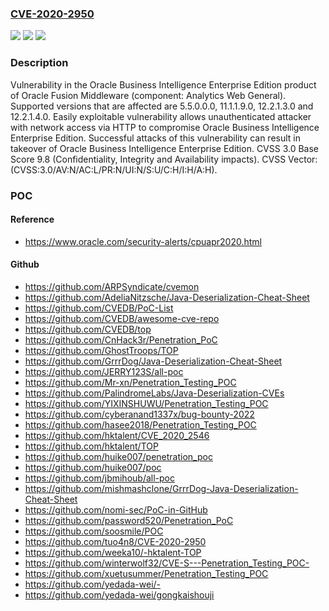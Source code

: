 ### [CVE-2020-2950](https://cve.mitre.org/cgi-bin/cvename.cgi?name=CVE-2020-2950)
![](https://img.shields.io/static/v1?label=Product&message=Oracle%20Business%20Intelligence%20Enterprise%20Edition&color=blue)
![](https://img.shields.io/static/v1?label=Version&message=%3D%205.5.0.0.0%20&color=brighgreen)
![](https://img.shields.io/static/v1?label=Vulnerability&message=Easily%20exploitable%20vulnerability%20allows%20unauthenticated%20attacker%20with%20network%20access%20via%20HTTP%20to%20compromise%20Oracle%20Business%20Intelligence%20Enterprise%20Edition.%20%20Successful%20attacks%20of%20this%20vulnerability%20can%20result%20in%20takeover%20of%20Oracle%20Business%20Intelligence%20Enterprise%20Edition.&color=brighgreen)

### Description

Vulnerability in the Oracle Business Intelligence Enterprise Edition product of Oracle Fusion Middleware (component: Analytics Web General). Supported versions that are affected are 5.5.0.0.0, 11.1.1.9.0, 12.2.1.3.0 and 12.2.1.4.0. Easily exploitable vulnerability allows unauthenticated attacker with network access via HTTP to compromise Oracle Business Intelligence Enterprise Edition. Successful attacks of this vulnerability can result in takeover of Oracle Business Intelligence Enterprise Edition. CVSS 3.0 Base Score 9.8 (Confidentiality, Integrity and Availability impacts). CVSS Vector: (CVSS:3.0/AV:N/AC:L/PR:N/UI:N/S:U/C:H/I:H/A:H).

### POC

#### Reference
- https://www.oracle.com/security-alerts/cpuapr2020.html

#### Github
- https://github.com/ARPSyndicate/cvemon
- https://github.com/AdeliaNitzsche/Java-Deserialization-Cheat-Sheet
- https://github.com/CVEDB/PoC-List
- https://github.com/CVEDB/awesome-cve-repo
- https://github.com/CVEDB/top
- https://github.com/CnHack3r/Penetration_PoC
- https://github.com/GhostTroops/TOP
- https://github.com/GrrrDog/Java-Deserialization-Cheat-Sheet
- https://github.com/JERRY123S/all-poc
- https://github.com/Mr-xn/Penetration_Testing_POC
- https://github.com/PalindromeLabs/Java-Deserialization-CVEs
- https://github.com/YIXINSHUWU/Penetration_Testing_POC
- https://github.com/cyberanand1337x/bug-bounty-2022
- https://github.com/hasee2018/Penetration_Testing_POC
- https://github.com/hktalent/CVE_2020_2546
- https://github.com/hktalent/TOP
- https://github.com/huike007/penetration_poc
- https://github.com/huike007/poc
- https://github.com/jbmihoub/all-poc
- https://github.com/mishmashclone/GrrrDog-Java-Deserialization-Cheat-Sheet
- https://github.com/nomi-sec/PoC-in-GitHub
- https://github.com/password520/Penetration_PoC
- https://github.com/soosmile/POC
- https://github.com/tuo4n8/CVE-2020-2950
- https://github.com/weeka10/-hktalent-TOP
- https://github.com/winterwolf32/CVE-S---Penetration_Testing_POC-
- https://github.com/xuetusummer/Penetration_Testing_POC
- https://github.com/yedada-wei/-
- https://github.com/yedada-wei/gongkaishouji

